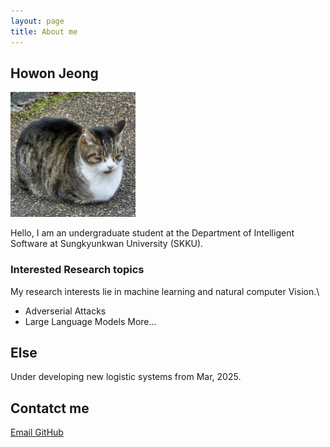 ```yaml
---
layout: page
title: About me
---
```

## Howon Jeong

<img src="../prof.jpeg" width="200" height="200"/>

Hello, I am an undergraduate student at the Department of Intelligent Software at Sungkyunkwan University (SKKU).

### Interested Research topics

My research interests lie in machine learning and natural computer Vision.\
- Adverserial Attacks
- Large Language Models
More...

## Else

Under developing new logistic systems from Mar, 2025.

## Contatct me
<a href = "howon128@skku.edu"> Email </a>
<a href = "https://github.com/howonJeong"> GitHub </a>
